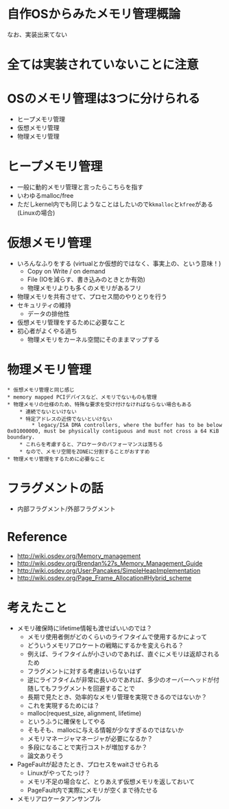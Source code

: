 # 自作OSからみたメモリ管理概論
なお、実装出来てない

# 全ては実装されていないことに注意

# OSのメモリ管理は3つに分けられる
* ヒープメモリ管理
* 仮想メモリ管理
* 物理メモリ管理

# ヒープメモリ管理
* 一般に動的メモリ管理と言ったらこちらを指す
* いわゆるmalloc/free
* ただしkernel内でも同じようなことはしたいのでk`kmalloc`と`kfree`がある (Linuxの場合)

# 仮想メモリ管理
* いろんなふりをする (virtualとか仮想的ではなく、事実上の、という意味！)
    * Copy on Write / on demand
    * File (IOを減らす、書き込みのときとか有効)
    * 物理メモリよりも多くのメモリがあるフリ
* 物理メモリを共有させて、プロセス間のやりとりを行う
* セキュリティの維持
    * データの排他性
* 仮想メモリ管理をするために必要なこと
* 初心者がよくやる過ち
    * 物理メモリをカーネル空間にそのままマップする

# 物理メモリ管理
    * 仮想メモリ管理と同じ感じ
    * memory mapped PCIデバイスなど、メモリでないものも管理
    * 物理メモリの仕様のため、特殊な要求を受け付けなければならない場合もある
        * 連続でないといけない
        * 特定アドレスの近傍でないといけない
            * legacy/ISA DMA controllers, where the buffer has to be below 0x01000000, must be physically contiguous and must not cross a 64 KiB boundary.
        * これらを考慮すると、アロケータのパフォーマンスは落ちる
        * なので、メモリ空間をZONEに分割することがおすすめ
    * 物理メモリ管理をするために必要なこと

# フラグメントの話
* 内部フラグメント/外部フラグメント

# Reference
* http://wiki.osdev.org/Memory_management
* http://wiki.osdev.org/Brendan%27s_Memory_Management_Guide
* http://wiki.osdev.org/User:Pancakes/SimpleHeapImplementation
* http://wiki.osdev.org/Page_Frame_Allocation#Hybrid_scheme


# 考えたこと
* メモリ確保時にlifetime情報も渡せばいいのでは？
    * メモリ使用者側がどのくらいのライフタイムで使用するかによって
    * どういうメモリアロケートの戦略にするかを変えられる？
    * 例えば、ライフタイムが小さいのであれば、直ぐにメモリは返却されるため
    * フラグメントに対する考慮はいらないはず
    * 逆にライフタイムが非常に長いのであれば、多少のオーバーヘッドが付随してもフラグメントを回避することで
    * 長期で見たとき、効率的なメモリ管理を実現できるのではないか？
    * これを実現するためには？
    * malloc(request_size, alignment, lifetime)
    * というふうに確保をしてやる
    * そもそも、mallocに与える情報が少なすぎるのではないか
    * メモリマネージャマネージャが必要になるか？
    * 多段になることで実行コストが増加するか？
    * 論文ありそう
* PageFaultが起きたとき、プロセスをwaitさせられる
    * Linuxがやってたっけ？
    * メモリ不足の場合など、とりあえず仮想メモリを返しておいて
    * PageFault内で実際にメモリが空くまで待たせる
* メモリアロケータアンサンブル
